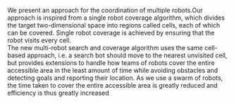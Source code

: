 We present an approach for the coordination of multiple robots.Our approach is inspired from a single robot coverage algorithm, which divides the target two-dimensional space into regions called cells, each of which can be covered. Single robot coverage is achieved by ensuring that the robot visits every cell. <br>
The new multi-robot search and coverage algorithm uses the same cell-based approach, i.e. a search bot should move to the nearest unvisited cell, but provides extensions to handle how teams of robots cover the entire accessible area in the least amount of time while avoiding obstacles and detecting goals and reporting their location. As we use a swarm of robots, the time taken to cover the entire accessible area is greatly reduced and efficiency is thus greatly increased

